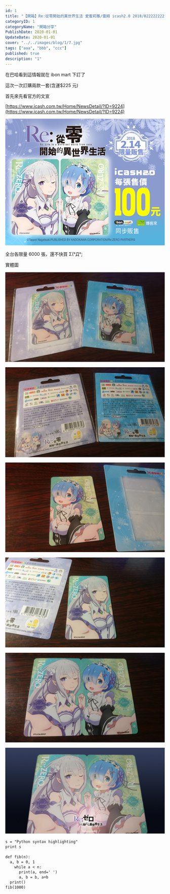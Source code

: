 ```yaml
---
id: 1
title: "【開箱】Re:從零開始的異世界生活 愛蜜莉雅/雷姆 icash2.0 2018/0222222222222222"
categoryID: 1
categoryName: "開箱分享"
PublishDate: 2020-01-01
UpdateDate: 2020-01-01
cover: "../../images/blog/1/7.jpg"
tags: ["aaa", "bbb", "ccc"]
published: true
description: "1"
---
```


在巴哈看到這情報就在 ibon mart 下訂了

這次一次訂購兩款一套(含運$225 元)

首先來先看官方的文宣

[https://www.icash.com.tw/Home/NewsDetail/?ID=9224](https://www.icash.com.tw/Home/NewsDetail/?ID=9224)

![官方](../../images/blog/1/1.jpg)

全台各限量 6000 張，還不快買 Σ(°Д°;

實體圖

![文字](../../images/blog/1/2.jpg)

![文字](../../images/blog/1/3.jpg)

![文字](../../images/blog/1/4.jpg)

![文字](../../images/blog/1/5.jpg)

![文字](../../images/blog/1/6.jpg)

![文字](../../images/blog/1/7.jpg)

```python{numberLines: true}
s = "Python syntax highlighting"
print s

def fib(n):
  a, b = 0, 1
    while a < n:
      print(a, end=' ')
      a, b = b, a+b
  print()
fib(1000)
```
